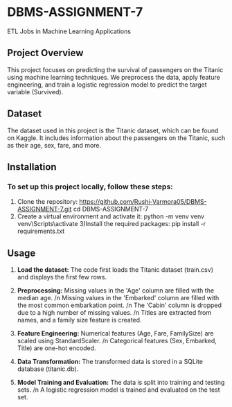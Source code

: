 # DBMS-ASSIGNMENT-7
ETL Jobs in Machine Learning Applications

## Project Overview
This project focuses on predicting the survival of passengers on the Titanic using machine learning techniques. We preprocess the data, apply feature engineering, and train a logistic regression model to predict the target variable (Survived).

## Dataset
The dataset used in this project is the Titanic dataset, which can be found on Kaggle. It includes information about the passengers on the Titanic, such as their age, sex, fare, and more.

## Installation
### To set up this project locally, follow these steps:

1) Clone the repository:
   https://github.com/Rushi-Varmora05/DBMS-ASSIGNMENT-7.git
   cd DBMS-ASSIGNMENT-7
2) Create a virtual environment and activate it:
   python -m venv venv
   venv\Scripts\activate
3)Install the required packages:
  pip install -r requirements.txt

## Usage
1) **Load the dataset:** The code first loads the Titanic dataset (train.csv) and displays the first few rows.

2) **Preprocessing:**
  Missing values in the 'Age' column are filled with the median age. /n
  Missing values in the 'Embarked' column are filled with the most common embarkation point. /n
  The 'Cabin' column is dropped due to a high number of missing values. /n
  Titles are extracted from names, and a family size feature is created.

3) **Feature Engineering:**
  Numerical features (Age, Fare, FamilySize) are scaled using StandardScaler. /n
  Categorical features (Sex, Embarked, Title) are one-hot encoded.

4) **Data Transformation:**
  The transformed data is stored in a SQLite database (titanic.db).

5) **Model Training and Evaluation:**
  The data is split into training and testing sets. /n
  A logistic regression model is trained and evaluated on the test set.

